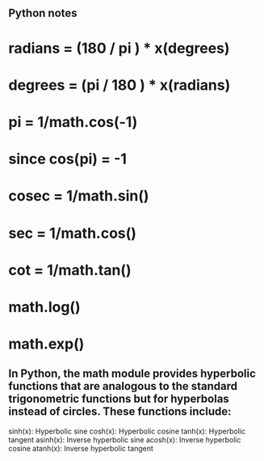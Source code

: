 ## Python notes

# radians = (180 / pi ) * x(degrees)


# degrees = (pi / 180 ) * x(radians)


# pi = 1/math.cos(-1)

# since cos(pi) = -1

# cosec = 1/math.sin()

# sec = 1/math.cos()

# cot = 1/math.tan()

# math.log()
# math.exp()



## In Python, the math module provides hyperbolic functions that are analogous to the standard trigonometric functions but for hyperbolas instead of circles. These functions include:

sinh(x): Hyperbolic sine
cosh(x): Hyperbolic cosine
tanh(x): Hyperbolic tangent
asinh(x): Inverse hyperbolic sine
acosh(x): Inverse hyperbolic cosine
atanh(x): Inverse hyperbolic tangent
